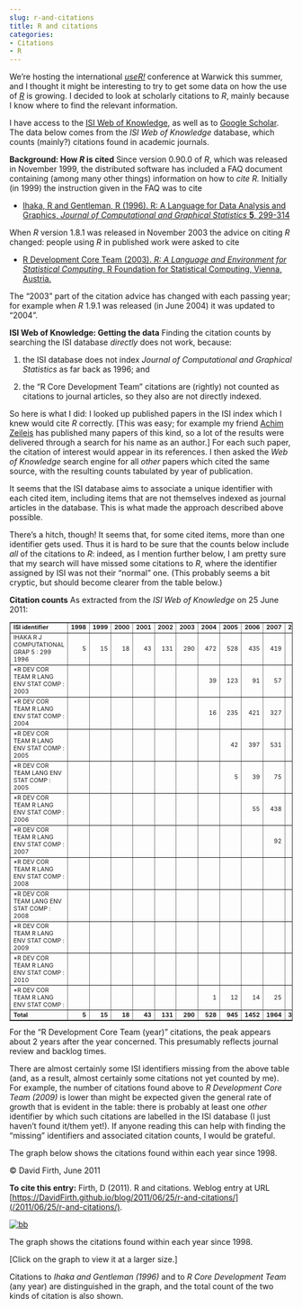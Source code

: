 ```yaml
---
slug: r-and-citations
title: R and citations
categories:
- Citations
- R
---
```


We’re hosting the international [_useR!_](http://www.R-project.org/useR-2011) conference at Warwick this summer, and I thought it might be interesting to try to get some data on how the use of [_R_](http://www.R-project.org) is growing. I decided to look at scholarly citations to _R_, mainly because I know where to find the relevant information.

I have access to the [ISI Web of Knowledge](http://wok.mimas.ac.uk), as well as to [Google Scholar](http://scholar.google.com). The data below comes from the _ISI Web of Knowledge_ database, which counts (mainly?) citations found in academic journals.

**Background: How _R_ is cited**
Since version 0.90.0 of _R_, which was released in November 1999, the distributed software has included a FAQ document containing (among many other things) information on how to _cite R._ Initially (in 1999) the instruction given in the FAQ was to cite



	
  * [Ihaka, R and Gentleman, R (1996). R: A Language for Data Analysis and Graphics, _Journal of Computational and Graphical Statistics_ **5**, 299-314](http://www.jstor.org/stable/1390807)


When _R_ version 1.8.1 was released in November 2003 the advice on citing _R_ changed: people using _R_ in published work were asked to cite



	
  * [R Development Core Team (2003). _R: A Language and Environment for Statistical Computing_. R Foundation for Statistical Computing, Vienna, Austria.](http://www.R-project.org)


The “2003” part of the citation advice has changed with each passing year; for example when _R_ 1.9.1 was released (in June 2004) it was updated to “2004”.

**ISI Web of Knowledge: Getting the data**
Finding the citation counts by searching the ISI database _directly_ does not work, because:



	
  1. the ISI database does not index _Journal of Computational and Graphical Statistics_ as far back as 1996; and

	
  2. the “R Core Development Team” citations are (rightly) not counted as citations to journal articles, so they also are not directly indexed.


So here is what I did: I looked up published papers in the ISI index which I knew would cite _R_ correctly. [This was easy; for example my friend [Achim Zeileis](http://eeecon.uibk.ac.at/~zeileis/) has published many papers of this kind, so a lot of the results were delivered through a search for his name as an author.] For each such paper, the citation of interest would appear in its references. I then asked the _Web of Knowledge_ search engine for all _other_ papers which cited the same source, with the resulting counts tabulated by year of publication.

It seems that the ISI database aims to associate a unique identifier with each cited item, including items that are not themselves indexed as journal articles in the database. This is what made the approach described above possible.

There’s a hitch, though! It seems that, for some cited items, more than one identifier gets used. Thus it is hard to be sure that the counts below include _all_ of the citations to _R_: indeed, as I mention further below, I am pretty sure that my search will have missed some citations to _R_, where the identifier assigned by ISI was not their “normal” one. (This probably seems a bit cryptic, but should become clearer from the table below.)

**Citation counts**
As extracted from the _ISI Web of Knowledge_ on 25 June 2011:
<table cellpadding="3" cellspacing="0" style="font-size:75%;" border="1" > 
<tbody >
<tr style="font-weight:bold;" >

<td align="LEFT" height="16" >ISI identifier
</td>

<td align="RIGHT" >1998
</td>

<td align="RIGHT" >1999
</td>

<td align="RIGHT" >2000
</td>

<td align="RIGHT" >2001
</td>

<td align="RIGHT" >2002
</td>

<td align="RIGHT" >2003
</td>

<td align="RIGHT" >2004
</td>

<td align="RIGHT" >2005
</td>

<td align="RIGHT" >2006
</td>

<td align="RIGHT" >2007
</td>

<td align="RIGHT" >2008
</td>

<td align="RIGHT" >2009
</td>

<td align="RIGHT" >2010
</td>

<td align="RIGHT" >Total
</td>
</tr>
<tr >

<td align="LEFT" height="16" >IHAKA R
J COMPUTATIONAL GRAP 5 : 299 1996
</td>

<td align="RIGHT" >5
</td>

<td align="RIGHT" >15
</td>

<td align="RIGHT" >18
</td>

<td align="RIGHT" >43
</td>

<td align="RIGHT" >131
</td>

<td align="RIGHT" >290
</td>

<td align="RIGHT" >472
</td>

<td align="RIGHT" >528
</td>

<td align="RIGHT" >435
</td>

<td align="RIGHT" >419
</td>

<td align="RIGHT" >449
</td>

<td align="RIGHT" >378
</td>

<td align="RIGHT" >396
</td>

<td align="RIGHT" >**3579**
</td>
</tr>
<tr >

<td align="LEFT" height="16" >*R DEV COR TEAM
R LANG ENV STAT COMP : 2003
</td>

<td align="LEFT" >
</td>

<td align="LEFT" >
</td>

<td align="LEFT" >
</td>

<td align="LEFT" >
</td>

<td align="LEFT" >
</td>

<td align="LEFT" >
</td>

<td align="RIGHT" >39
</td>

<td align="RIGHT" >123
</td>

<td align="RIGHT" >91
</td>

<td align="RIGHT" >57
</td>

<td align="RIGHT" >39
</td>

<td align="RIGHT" >25
</td>

<td align="RIGHT" >14
</td>

<td align="RIGHT" >**388**
</td>
</tr>
<tr >

<td align="LEFT" height="16" >*R DEV COR TEAM
R LANG ENV STAT COMP : 2004
</td>

<td align="LEFT" >
</td>

<td align="LEFT" >
</td>

<td align="LEFT" >
</td>

<td align="LEFT" >
</td>

<td align="LEFT" >
</td>

<td align="LEFT" >
</td>

<td align="RIGHT" >16
</td>

<td align="RIGHT" >235
</td>

<td align="RIGHT" >421
</td>

<td align="RIGHT" >327
</td>

<td align="RIGHT" >289
</td>

<td align="RIGHT" >187
</td>

<td align="RIGHT" >126
</td>

<td align="RIGHT" >**1601**
</td>
</tr>
<tr >

<td align="LEFT" height="16" >*R DEV COR TEAM
R LANG ENV STAT COMP : 2005
</td>

<td align="LEFT" >
</td>

<td align="LEFT" >
</td>

<td align="LEFT" >
</td>

<td align="LEFT" >
</td>

<td align="LEFT" >
</td>

<td align="LEFT" >
</td>

<td align="LEFT" >
</td>

<td align="RIGHT" >42
</td>

<td align="RIGHT" >397
</td>

<td align="RIGHT" >531
</td>

<td align="RIGHT" >511
</td>

<td align="RIGHT" >445
</td>

<td align="RIGHT" >366
</td>

<td align="RIGHT" >**2292**
</td>
</tr>
<tr >

<td align="LEFT" height="16" >*R DEV COR TEAM
LANG ENV STAT COMP : 2005
</td>

<td align="LEFT" >
</td>

<td align="LEFT" >
</td>

<td align="LEFT" >
</td>

<td align="LEFT" >
</td>

<td align="LEFT" >
</td>

<td align="LEFT" >
</td>

<td align="LEFT" >
</td>

<td align="RIGHT" >5
</td>

<td align="RIGHT" >39
</td>

<td align="RIGHT" >75
</td>

<td align="RIGHT" >41
</td>

<td align="RIGHT" >25
</td>

<td align="RIGHT" >10
</td>

<td align="RIGHT" >**195**
</td>
</tr>
<tr >

<td align="LEFT" height="16" >*R DEV COR TEAM
R LANG ENV STAT COMP : 2006
</td>

<td align="LEFT" >
</td>

<td align="LEFT" >
</td>

<td align="LEFT" >
</td>

<td align="LEFT" >
</td>

<td align="LEFT" >
</td>

<td align="LEFT" >
</td>

<td align="LEFT" >
</td>

<td align="LEFT" >
</td>

<td align="RIGHT" >55
</td>

<td align="RIGHT" >438
</td>

<td align="RIGHT" >849
</td>

<td align="RIGHT" >656
</td>

<td align="RIGHT" >461
</td>

<td align="RIGHT" >**2459**
</td>
</tr>
<tr >

<td align="LEFT" height="16" >*R DEV COR TEAM
R LANG ENV STAT COMP : 2007
</td>

<td align="LEFT" >
</td>

<td align="LEFT" >
</td>

<td align="LEFT" >
</td>

<td align="LEFT" >
</td>

<td align="LEFT" >
</td>

<td align="LEFT" >
</td>

<td align="LEFT" >
</td>

<td align="LEFT" >
</td>

<td align="LEFT" >
</td>

<td align="RIGHT" >92
</td>

<td align="RIGHT" >714
</td>

<td align="RIGHT" >962
</td>

<td align="RIGHT" >733
</td>

<td align="RIGHT" >**2501**
</td>
</tr>
<tr >

<td align="LEFT" height="16" >*R DEV COR TEAM
R LANG ENV STAT COMP : 2008
</td>

<td align="LEFT" >
</td>

<td align="LEFT" >
</td>

<td align="LEFT" >
</td>

<td align="LEFT" >
</td>

<td align="LEFT" >
</td>

<td align="LEFT" >
</td>

<td align="LEFT" >
</td>

<td align="LEFT" >
</td>

<td align="LEFT" >
</td>

<td align="LEFT" >
</td>

<td align="RIGHT" >208
</td>

<td align="RIGHT" >1402
</td>

<td align="RIGHT" >1906
</td>

<td align="RIGHT" >**3516**
</td>
</tr>
<tr >

<td align="LEFT" height="16" >*R DEV COR TEAM
LANG ENV STAT COMP : 2008
</td>

<td align="LEFT" >
</td>

<td align="LEFT" >
</td>

<td align="LEFT" >
</td>

<td align="LEFT" >
</td>

<td align="LEFT" >
</td>

<td align="LEFT" >
</td>

<td align="LEFT" >
</td>

<td align="LEFT" >
</td>

<td align="LEFT" >
</td>

<td align="LEFT" >
</td>

<td align="RIGHT" >7
</td>

<td align="RIGHT" >21
</td>

<td align="RIGHT" >44
</td>

<td align="RIGHT" >**72**
</td>
</tr>
<tr >

<td align="LEFT" height="16" >*R DEV COR TEAM
R LANG ENV STAT COMP : 2009
</td>

<td align="LEFT" >
</td>

<td align="LEFT" >
</td>

<td align="LEFT" >
</td>

<td align="LEFT" >
</td>

<td align="LEFT" >
</td>

<td align="LEFT" >
</td>

<td align="LEFT" >
</td>

<td align="LEFT" >
</td>

<td align="LEFT" >
</td>

<td align="LEFT" >
</td>

<td align="LEFT" >
</td>

<td align="RIGHT" >172
</td>

<td align="RIGHT" >1363
</td>

<td align="RIGHT" >**1535**
</td>
</tr>
<tr >

<td align="LEFT" height="16" >*R DEV COR TEAM
R LANG ENV STAT COMP : 2010
</td>

<td align="LEFT" >
</td>

<td align="LEFT" >
</td>

<td align="LEFT" >
</td>

<td align="LEFT" >
</td>

<td align="LEFT" >
</td>

<td align="LEFT" >
</td>

<td align="LEFT" >
</td>

<td align="LEFT" >
</td>

<td align="LEFT" >
</td>

<td align="LEFT" >
</td>

<td align="LEFT" >
</td>

<td align="LEFT" >
</td>

<td align="RIGHT" >205
</td>

<td align="RIGHT" >**205**
</td>
</tr>
<tr >

<td align="LEFT" height="16" >*R DEV COR TEAM
R LANG ENV STAT COMP :
</td>

<td align="LEFT" >
</td>

<td align="LEFT" >
</td>

<td align="LEFT" >
</td>

<td align="LEFT" >
</td>

<td align="LEFT" >
</td>

<td align="LEFT" >
</td>

<td align="RIGHT" >1
</td>

<td align="RIGHT" >12
</td>

<td align="RIGHT" >14
</td>

<td align="RIGHT" >25
</td>

<td align="RIGHT" >36
</td>

<td align="RIGHT" >81
</td>

<td align="RIGHT" >93
</td>

<td align="RIGHT" >**262**
</td>
</tr>
<tr style="font-weight:bold;" >

<td align="LEFT" height="16" >Total
</td>

<td align="RIGHT" >5
</td>

<td align="RIGHT" >15
</td>

<td align="RIGHT" >18
</td>

<td align="RIGHT" >43
</td>

<td align="RIGHT" >131
</td>

<td align="RIGHT" >290
</td>

<td align="RIGHT" >528
</td>

<td align="RIGHT" >945
</td>

<td align="RIGHT" >1452
</td>

<td align="RIGHT" >1964
</td>

<td align="RIGHT" >3143
</td>

<td align="RIGHT" >4354
</td>

<td align="RIGHT" >5717
</td>

<td align="RIGHT" >18605
</td>
</tr>
</tbody>
</table>
For the “R Development Core Team (year)” citations, the peak appears about 2 years after the year concerned. This presumably reflects journal review and backlog times.

There are almost certainly some ISI identifiers missing from the above table (and, as a result, almost certainly some citations not yet counted by me). For example, the number of citations found above to _R Development Core Team (2009)_ is lower than might be expected given the general rate of growth that is evident in the table: there is probably at least one _other_ identifier by which such citations are labelled in the ISI database (I just haven’t found it/them yet!). If anyone reading this can help with finding the “missing” identifiers and associated citation counts, I would be grateful.

The graph below shows the citations found within each year since 1998.

© David Firth, June 2011

**To cite this entry:**
Firth, D (2011). R and citations. Weblog entry at URL [https://DavidFirth.github.io/blog/2011/06/25/r-and-citations/](/2011/06/25/r-and-citations/).

[![bb](/assets/media/2011/06/citations1.png?maxWidth=300)](/assets/media/2011/06/citations1.png?maxWidth=800&maxHeight=600)

The graph shows the citations found within each year since 1998.

[Click on the graph to view it at a larger size.]

Citations to _Ihaka and Gentleman (1996)_ and to _R Core Development Team_ (any year) are distinguished in the graph, and the total count of the two kinds of citation is also shown.
